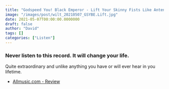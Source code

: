 ```yaml
---
title: "Godspeed You! Black Emperor - Lift Your Skinny Fists Like Antennas to Heaven (2000)"
image: "/images/post/wilt_20210507_GSYBE.Lift.jpg"
date: 2021-05-07T00:00:00.0000000
draft: false
author: "David"
tags: []
categories: ["Listen"]
---
```

### Never listen to this record. It will change your life. 

 Quite extraordinary and unlike anything you have or will ever hear in you lifetime.

-  [Allmusic.com - Review](https://www.allmusic.com/album/lift-your-skinny-fists-like-antennas-to-heaven-mw0000620361)